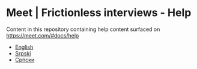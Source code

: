 
# Meet | Frictionless interviews - Help

Content in this repository containing help content surfaced on https://meet.com/#docs/help

- [English](en/index.md)
- [Srpski](sr-latn/index.md)
- [Српски](sr-cyrl/index.md)


